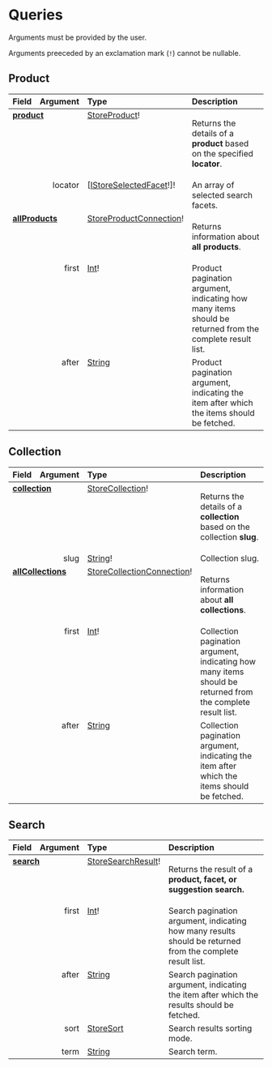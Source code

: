 # Queries

Arguments must be provided by the user. 

Arguments preeceded by an exclamation mark (`!`) cannot be nullable.

## Product 

<table>
<thead>
<tr>
<th align="left">Field</th>
<th align="right">Argument</th>
<th align="left">Type</th>
<th align="left">Description</th>
</tr>
</thead>
<tbody>
<tr>
<td colspan="2" valign="top"><strong><a href="/reference/api/queries/product">product</a></strong></td>
<td valign="top"><a href="/reference/api/objects/#storeproduct">StoreProduct</a>!</td>
<td>

Returns the details of a **product** based on the specified **locator**.

</td>
</tr>
<tr>
<td colspan="2" align="right" valign="top">locator</td>
<td valign="top">[<a href="/reference/api/inputs/#istoreselectedfacet">IStoreSelectedFacet</a>!]!</td>
<td>
An array of selected search facets.
</td>
</tr>
<tr>
<td colspan="2" valign="top"><strong><a href="/reference/api/queries/product">allProducts</a></strong></td>
<td valign="top"><a href="/reference/api/objects/#storeproductconnection">StoreProductConnection</a>!</td>
<td>

Returns information about **all products**.

</td>
</tr>
<tr>
<td colspan="2" align="right" valign="top">first</td>
<td valign="top"><a href="/reference/api/scalars/#int">Int</a>!</td>
<td>
Product pagination argument, indicating how many items should be returned from the complete result list.
</td>
</tr>
<tr>
<td colspan="2" align="right" valign="top">after</td>
<td valign="top"><a href="/reference/api/scalars/#string">String</a></td>
<td>
Product pagination argument, indicating the item after which the items should be fetched.
</td>
</tr>
</tbody>
</table>


## Collection

<table>
<thead>
<tr>
<th align="left">Field</th>
<th align="right">Argument</th>
<th align="left">Type</th>
<th align="left">Description</th>
</tr>
</thead>
<tbody>

<tr>
<td colspan="2" valign="top"><strong><a href="/reference/api/queries/collection">collection</a></strong></td>
<td valign="top"><a href="/reference/api/objects/#storecollection">StoreCollection</a>!</td>
<td>

Returns the details of a **collection** based on the collection **slug**.

</td>
</tr>
<tr>
<td colspan="2" align="right" valign="top">slug</td>
<td valign="top"><a href="/reference/api/scalars/#string">String</a>!</td>
<td>
Collection slug.
</td>
</tr>

<tr>
<td colspan="2" valign="top"><strong><a href="/reference/api/queries/collection">allCollections</a></strong></td>
<td valign="top"><a href="/reference/api/objects/#storecollectionconnection">StoreCollectionConnection</a>!</td>
<td>

Returns information about **all collections**.

</td>
</tr>
<tr>
<td colspan="2" align="right" valign="top">first</td>
<td valign="top"><a href="/reference/api/scalars/#int">Int</a>!</td>
<td>
Collection pagination argument, indicating how many items should be returned from the complete result list.
</td>
</tr>
<tr>
<td colspan="2" align="right" valign="top">after</td>
<td valign="top"><a href="/reference/api/scalars/#string">String</a></td>
<td>
Collection pagination argument, indicating the item after which the items should be fetched.
</td>
</tr>
</tbody>
</table>


## Search 

<table>
<thead>
<tr>
<th align="left">Field</th>
<th align="right">Argument</th>
<th align="left">Type</th>
<th align="left">Description</th>
</tr>
</thead>
<tbody>
<tr>
<td colspan="2" valign="top"><strong><a href="/reference/api/queries/search">search</a></strong></td>
<td valign="top"><a href="/reference/api/objects/#storesearchresult">StoreSearchResult</a>!</td>
<td>

Returns the result of a **product, facet, or suggestion search.**

</td>
</tr>
<tr>
<td colspan="2" align="right" valign="top">first</td>
<td valign="top"><a href="/reference/api/scalars/#int">Int</a>!</td>
<td>
Search pagination argument, indicating how many results should be returned from the complete result list.
</td>
</tr>
<tr>
<td colspan="2" align="right" valign="top">after</td>
<td valign="top"><a href="/reference/api/scalars/#string">String</a></td>
<td>
Search pagination argument, indicating the item after which the results should be fetched.
</td>
</tr>
<tr>
<td colspan="2" align="right" valign="top">sort</td>
<td valign="top"><a href="/reference/api/enums/#storesort">StoreSort</a></td>
<td>
Search results sorting mode.
</td>
</tr>
<tr>
<td colspan="2" align="right" valign="top">term</td>
<td valign="top"><a href="/reference/api/scalars/#string">String</a></td>
<td>
Search term.
</td>
</tr>
</tbody>
</table>
